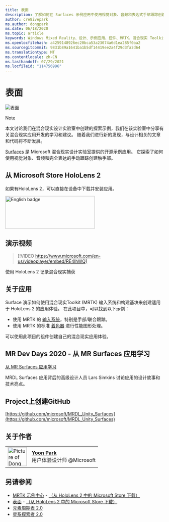 ```yaml
---
title: 表面
description: 了解如何在 Surfaces 示例应用中使用视觉对象、音频和表达式手部跟踪创建触手跟踪。
author: cre8ivepark
ms.author: dongpark
ms.date: 06/18/2020
ms.topic: article
keywords: Windows Mixed Reality、设计、示例应用、控件、MRTK、混合现实 Toolkit、Unity、示例应用、示例应用、开源、Microsoft Store、HoloLens、混合现实头戴显示设备、Windows 混合现实头戴显示设备、虚拟现实头戴显示设备
ms.openlocfilehash: a4259148926ec20bca53a23074a6d1ea285f0aa2
ms.sourcegitcommit: 9831b89a1641ba1b5df14419ee2a4f29d3fa2d64
ms.translationtype: MT
ms.contentlocale: zh-CN
ms.lasthandoff: 07/29/2021
ms.locfileid: "114756996"
---
```

# <a name="surfaces"></a>表面

![表面](images/MRDL_Surfaces_1.jpg)

>[!NOTE]
>本文讨论我们在混合现实设计实验室中创建的探索示例，我们在该实验室[](https://github.com/Microsoft/MRDesignLabs_Unity)中分享有关混合现实应用开发的学习和建议。 随着我们进行新的发现，与设计相关的文章和代码将不断发展。

[Surfaces](https://github.com/microsoft/MRDL_Unity_Surfaces)  是 Microsoft 混合现实设计实验室提供的开源示例应用。 它探索了如何使用视觉对象、音频和完全表达的手动跟踪创建触手部。

## <a name="download-app-from-microsoft-store-in-hololens-2"></a>从 Microsoft Store HoloLens 2
如果有HoloLens 2，可以直接在设备中下载并安装应用。

<a href='//www.microsoft.com/store/apps/9nvkpv3sk3x0?cid=storebadge&ocid=badge'><img src='https://developer.microsoft.com/store/badges/images/English_get-it-from-MS.png' alt='English badge' width="284px" height="104px" style='width: 284px; height: 104px;'/></a>

## <a name="demo-video"></a>演示视频 

> [!VIDEO https://www.microsoft.com/en-us/videoplayer/embed/RE4IhWQ]

使用 HoloLens 2 记录混合现实捕获

## <a name="about-the-app"></a>关于应用

Surface 演示如何使用混合现实Toolkit (MRTK) 输入系统和构建基块来创建适用于 HoloLens 2 的应用体验。 在此项目中，可以找到以下示例：

- 使用 MRTK 的 [输入系统](/windows/mixed-reality/mrtk-unity/features/input/overview)，特别是手部/联合跟踪。
- 使用 MRTK 的标准 [着色器](/windows/mixed-reality/mrtk-unity/features/rendering/mrtk-standard-shader) 进行性能图形处理。

可以使用此项目的组件创建自己的混合现实应用体验。

## <a name="mr-dev-days-2020---learnings-from-the-mr-surfaces-app"></a>MR Dev Days 2020 - 从 MR Surfaces 应用学习

[从 MR Surfaces 应用学习](https://channel9.msdn.com/Shows/Docs-Mixed-Reality/Learnings-from-the-MR-Surfaces-App)

MRDL Surfaces 应用背后的高级设计人员 Lars Simkins 讨论应用的设计故事和技术亮点。

## <a name="project-repository-on-github"></a>Project上创建GitHub

[https://github.com/microsoft/MRDL_Unity_Surfaces](https://github.com/microsoft/MRDL_Unity_Surfaces)


## <a name="about-the-author"></a>关于作者

<table style="border-collapse:collapse" padding-left="0px">
<tr>
<td style="border-style: none" width="60px"><img alt="Picture of Dong Yoon Park" width="60" height="60" src="images/dongyoonpark.jpg"></td>
<td style="border-style: none"><a href="http://dongyoonpark.com" target="_blank"><b>Yoon Park</b></a><br>用户体验设计师 @Microsoft</td>
</tr>
</table>

## <a name="see-also"></a>另请参阅

* [MRTK 示例中心](/windows/mixed-reality/mrtk-unity/features/example-scenes/example-hub) - [（从 HoloLens 2 中的 Microsoft Store 下载）](https://www.microsoft.com/en-us/p/mrtk-examples-hub/9mv8c39l2sj4)
* [表面](sampleapp-surfaces.md) - [（从 HoloLens 2 中的 Microsoft Store 下载）](https://www.microsoft.com/en-us/p/surfaces/9nvkpv3sk3x0)
* [元素周期表 2.0](https://medium.com/@dongyoonpark/bringing-the-periodic-table-of-the-elements-app-to-hololens-2-with-mrtk-v2-a6e3d8362158)
* [星系探索者 2.0](galaxy-explorer-update.md)